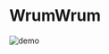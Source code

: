 # WrumWrum

![demo](https://user-images.githubusercontent.com/18381104/78910451-abd40e00-7a8d-11ea-8db5-ea7ac7df43fa.gif)
